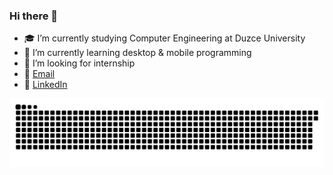 ### Hi there 👋

- 🎓 I’m currently studying Computer Engineering at Duzce University
- 🌱 I’m currently learning desktop & mobile programming
- 🔎 I’m looking for internship
- 📧 [Email](durmazoguzhan@yahoo.com)
- 👔 [LinkedIn](https://www.linkedin.com/in/oguzhandurmaz/)

![snake svg](https://github.com/durmazoguzhan/durmazoguzhan/blob/output/github-contribution-grid-snake.svg)
